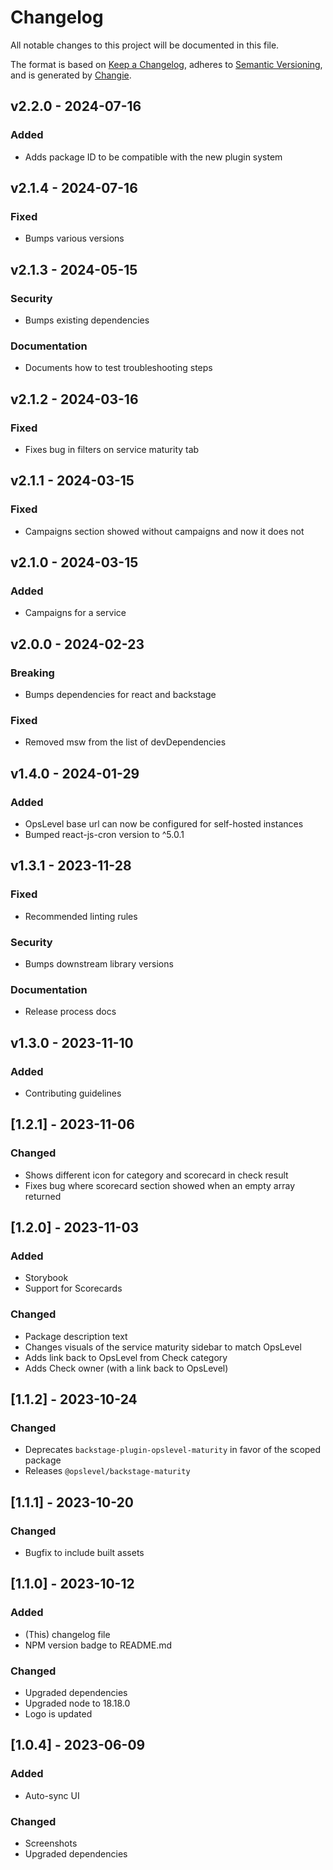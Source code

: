 # Changelog
All notable changes to this project will be documented in this file.

The format is based on [Keep a Changelog](https://keepachangelog.com/en/1.0.0/),
adheres to [Semantic Versioning](https://semver.org/spec/v2.0.0.html),
and is generated by [Changie](https://github.com/miniscruff/changie).


## v2.2.0 - 2024-07-16
### Added
* Adds package ID to be compatible with the new plugin system

## v2.1.4 - 2024-07-16
### Fixed
* Bumps various versions

## v2.1.3 - 2024-05-15
### Security
* Bumps existing dependencies
### Documentation
* Documents how to test troubleshooting steps

## v2.1.2 - 2024-03-16
### Fixed
* Fixes bug in filters on service maturity tab

## v2.1.1 - 2024-03-15
### Fixed
* Campaigns section showed without campaigns and now it does not

## v2.1.0 - 2024-03-15
### Added
* Campaigns for a service

## v2.0.0 - 2024-02-23
### Breaking
* Bumps dependencies for react and backstage
### Fixed
* Removed msw from the list of devDependencies

## v1.4.0 - 2024-01-29
### Added
* OpsLevel base url can now be configured for self-hosted instances
* Bumped react-js-cron version to ^5.0.1

## v1.3.1 - 2023-11-28
### Fixed
* Recommended linting rules
### Security
* Bumps downstream library versions
### Documentation
* Release process docs

## v1.3.0 - 2023-11-10
### Added
* Contributing guidelines

## [1.2.1] - 2023-11-06

### Changed

  * Shows different icon for category and scorecard in check result
  * Fixes bug where scorecard section showed when an empty array returned

## [1.2.0] - 2023-11-03

### Added

  * Storybook
  * Support for Scorecards

### Changed

  * Package description text
  * Changes visuals of the service maturity sidebar to match OpsLevel
  * Adds link back to OpsLevel from Check category
  * Adds Check owner (with a link back to OpsLevel)

## [1.1.2] - 2023-10-24

### Changed

  * Deprecates `backstage-plugin-opslevel-maturity` in favor of the scoped package
  * Releases `@opslevel/backstage-maturity`

## [1.1.1] - 2023-10-20

### Changed

  * Bugfix to include built assets

## [1.1.0] - 2023-10-12

### Added

  * (This) changelog file
  * NPM version badge to README.md

### Changed

  * Upgraded dependencies
  * Upgraded node to 18.18.0
  * Logo is updated

## [1.0.4] - 2023-06-09

### Added

  * Auto-sync UI

### Changed

  * Screenshots
  * Upgraded dependencies
